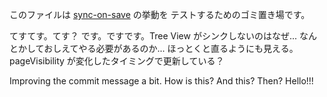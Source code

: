 
このファイルは [sync-on-save](https://github.com/omo/sync-on-save) の挙動を
テストするためのゴミ置き場です。

てすてす。てす？
です。ですです。Tree View がシンクしないのはなぜ...
なんとかしておしえてやる必要があるのか...
ほっとくと直るようにも見える。pageVisibility が変化したタイミングで更新している？

Improving the commit message a bit.
How is this? And this? Then?
Hello!!!
